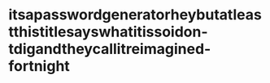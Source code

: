 # itsapasswordgeneratorheybutatleastthistitlesayswhatitissoidon-tdigandtheycallitreimagined-fortnight